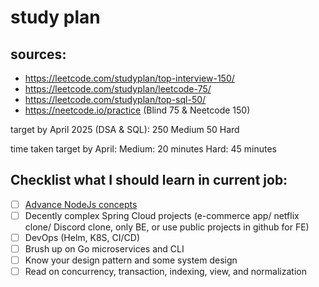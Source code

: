# study plan
## sources:
- https://leetcode.com/studyplan/top-interview-150/
- https://leetcode.com/studyplan/leetcode-75/
- https://leetcode.com/studyplan/top-sql-50/
- https://neetcode.io/practice (Blind 75 & Neetcode 150)

target by April 2025 (DSA & SQL):
250 Medium
50 Hard

time taken target by April:
Medium: 20 minutes
Hard: 45 minutes

## Checklist what I should learn in current job:
- [ ] [Advance NodeJs concepts](https://medium.com/@khaledq_43881/advanced-node-js-concepts-a-comprehensive-guide-for-senior-engineers-8e49a5456b60)
- [ ] Decently complex Spring Cloud projects (e-commerce app/ netflix clone/ Discord clone, only BE, or use public projects in github for FE)
- [ ] DevOps (Helm, K8S, CI/CD)
- [ ] Brush up on Go microservices and CLI
- [ ] Know your design pattern and some system design
- [ ] Read on concurrency, transaction, indexing, view, and normalization
